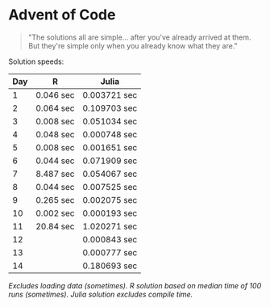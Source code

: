 # Advent of Code

> "The solutions all are simple... after you've already arrived at them. But they're simple only when you already know what they are."

Solution speeds:

| Day | R         | Julia        |
|-----|-----------|--------------|
| 1   | 0.046 sec | 0.003721 sec |
| 2   | 0.064 sec | 0.109703 sec |
| 3   | 0.008 sec | 0.051034 sec |
| 4   | 0.048 sec | 0.000748 sec |
| 5   | 0.008 sec | 0.001651 sec |
| 6   | 0.044 sec | 0.071909 sec |
| 7   | 8.487 sec | 0.054067 sec |
| 8   | 0.044 sec | 0.007525 sec |
| 9   | 0.265 sec | 0.002075 sec |
| 10  | 0.002 sec | 0.000193 sec |
| 11  | 20.84 sec | 1.020271 sec |
| 12  |           | 0.000843 sec |
| 13  |           | 0.000777 sec |
| 14  |           | 0.180693 sec |

*Excludes loading data (sometimes). R solution based on median time of 100 runs (sometimes). Julia solution excludes compile time.*
